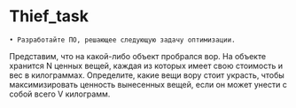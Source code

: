 # Thief_task

    • Разработайте ПО, решающее следующую задачу оптимизации.
Представим, что на какой-либо объект пробрался вор. На объекте хранится N ценных вещей, каждая из которых имеет свою стоимость и вес в килограммах. Определите, какие вещи вору стоит украсть, чтобы
максимизировать ценность вынесенных вещей, если он может унести с собой всего V килограмм.